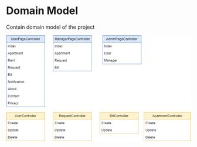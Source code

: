 # Domain Model

Contain domain model of the project

<p align="center">
 <img alt="GitHub" src="/Software_Design/docs/Domain model/DOMAIN_MODEL.png">
</p>
